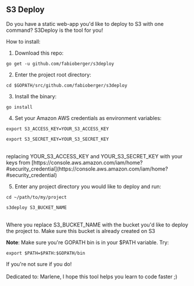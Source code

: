 S3 Deploy
--------------

Do you have a static web-app you'd like to deploy to S3 with one command? S3Deploy is the tool for you!

How to install:

1. Download this repo:<br>
```
go get -u github.com/fabioberger/s3deploy
```

2. Enter the project root directory:<br>
```
cd $GOPATH/src/github.com/fabioberger/s3deploy
```

3. Install the binary:<br>
```
go install
```

4. Set your Amazon AWS credentials as environment variables:
```
export S3_ACCESS_KEY=YOUR_S3_ACCESS_KEY
```
```
export S3_SECRET_KEY=YOUR_S3_SECRET_KEY
```
<br>
replacing YOUR_S3_ACCESS_KEY and YOUR_S3_SECRET_KEY with your keys from [https://console.aws.amazon.com/iam/home?#security_credential](https://console.aws.amazon.com/iam/home?#security_credential)

5. Enter any project directory you would like to deploy and run:
```
cd ~/path/to/my/project
```
```
s3deploy S3_BUCKET_NAME
```
<br>
Where you replace S3_BUCKET_NAME with the bucket you'd like to deploy the project to. Make sure this bucket is already created on S3

**Note**: Make sure you're GOPATH bin is in your $PATH variable. Try:
```
export $PATH=$PATH:$GOPATH/bin
```
If you're not sure if you do!
<br><br>
Dedicated to: Marlene, I hope this tool helps you learn to code faster ;)
